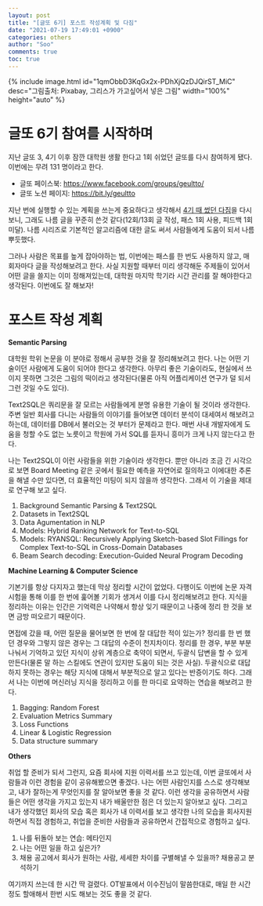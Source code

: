 ```yaml
---
layout: post
title: "[글또 6기] 포스트 작성계획 및 다짐"
date: "2021-07-19 17:49:01 +0900"
categories: others
author: "Soo"
comments: true
toc: true
---
```


{% include image.html id="1qmObbD3KqGx2x-PDhXjQzDJQirST_MiC" desc="그림출처: Pixabay, 그리스가 가고싶어서 넣은 그림" width="100%" height="auto" %}

# 글또 6기 참여를 시작하며

지난 글또 3, 4기 이후 잠깐 대학원 생활 한다고 1회 쉬었던 글또를 다시 참여하게 됐다. 이번에는 무려 131 명이라고 한다. 

- 글또 페이스북: https://www.facebook.com/groups/geultto/
- 글또 노션 페이지: https://bit.ly/geultto

지난 번에 실행할 수 있는 계획을 쓰는게 중요하다고 생각해서 [4기 때 썼던 다짐](https://simonjisu.github.io/others/2020/02/19/geultto4.html)을 다시 보니, 그래도 나름 글을 꾸준히 쓴것 같다(12회/13회 글 작성, 패스 1회 사용, 피드백 1회 미달). 나름 시리즈로 기본적인 알고리즘에 대한 글도 써서 사람들에게 도움이 되서 나름 뿌듯했다. 

그러나 사람은 목표를 높게 잡아야하는 법, 이번에는 패스를 한 번도 사용하지 않고, 매 회자마다 글을 작성해보려고 한다. 사실 지원할 때부터 미리 생각해둔 주제들이 있어서 어떤 글을 쓸지는 이미 정해져있는데, 대학원 마지막 학기라 시간 관리를 잘 해야한다고 생각된다. 이번에도 잘 해보자!

# 포스트 작성 계획

**Semantic Parsing**

대학원 학위 논문을 이 분야로 정해서 공부한 것을 잘 정리해보려고 한다. 나는 어떤 기술이던 사람에게 도움이 되어야 한다고 생각한다. 아무리 좋은 기술이라도, 현실에서 쓰이지 못하면 그것은 그림의 떡이라고 생각된다(물론 아직 어플리케이션 연구가 덜 되서 그런 것일 수도 있다). 

Text2SQL은 쿼리문을 잘 모르는 사람들에게 분명 유용한 기술이 될 것이라 생각한다. 주변 일반 회사를 다니는 사람들의 이야기를 들어보면 데이터 분석이 대세여서 해보려고 하는데, 데이터를 DB에서 불러오는 것 부터가 문제라고 한다. 매번 사내 개발자에게 도움을 청할 수도 없는 노릇이고 학원에 가서 SQL를 듣자니 흥미가 크게 나지 않는다고 한다. 

나는 Text2SQL이 이런 사람들을 위한 기술이라 생각한다. 뿐만 아니라 조금 긴 시각으로 보면 Board Meeting 같은 곳에서 필요한 예측을 자연어로 질의하고 이에대한 추론을 해낼 수만 있다면, 더 효율적인 미팅이 되지 않을까 생각한다. 그래서 이 기술을 제대로 연구해 보고 싶다.

1. Background Semantic Parsing & Text2SQL
2. Datasets in Text2SQL
3. Data Agumentation in NLP
4. Models: Hybrid Ranking Network for Text-to-SQL
5. Models: RYANSQL: Recursively Applying Sketch-based Slot Fillings for Complex Text-to-SQL in Cross-Domain Databases
6. Beam Search decoding: Execution-Guided Neural Program Decoding

**Machine Learning & Computer Science**

기본기를 항상 다지자고 했는데 막상 정리할 시간이 없었다. 다행이도 이번에 논문 자격시험을 통해 이를 한 번에 훑어볼 기회가 생겨서 이를 다시 정리해보려고 한다. 지식을 정리하는 이유는 인간은 기억력은 나약해서 항상 잊기 때문이고 나중에 정리 한 것을 보면 금방 떠오르기 때문이다. 

면접에 갔을 때, 어떤 질문을 물어보면 한 번에 잘 대답한 적이 있는가? 정리를 한 번 했던 경우와 그렇지 않은 경우는 그 대답의 수준이 천지차이다. 정리를 한 경우, 부분 부분 나눠서 기억하고 있던 지식이 상위 계층으로 축약이 되면서, 두괄식 답변을 할 수 있게 만든다(물론 말 하는 스킬에도 연관이 있지만 도움이 되는 것은 사실). 두괄식으로 대답하지 못하는 경우는 해당 지식에 대해서 부분적으로 알고 있다는 반증이기도 하다. 그래서 나는 이번에 머신러닝 지식을 정리하고 이를 한 마디로 요약하는 연습을 해보려고 한다.

1. Bagging: Random Forest
2. Evaluation Metrics Summary
3. Loss Functions
4. Linear & Logistic Regression
5. Data structure summary

**Others**

취업 할 준비가 되서 그런지, 요즘 회사에 지원 이력서를 쓰고 있는데, 이번 글또에서 사람들과 이런 경험을 같이 공유해봤으면 좋겠다. 나는 어떤 사람인지를 스스로 생각해보고, 내가 잘하는게 무엇인지를 잘 알아보면 좋을 것 같다. 이런 생각을 공유하면서 사람들은 어떤 생각을 가지고 있는지 내가 배울만한 점은 더 있는지 알아보고 싶다. 그리고 내가 생각했던 회사의 모습 혹은 회사가 내 이력서를 보고 생각한 나의 모습을 회사지원하면서 직접 경험하고, 취업을 준비한 사람들과 공유하면서 간접적으로 경험하고 싶다.

1. 나를 뒤돌아 보는 연습: 메타인지
2. 나는 어떤 일을 하고 싶은가? 
3. 채용 공고에서 회사가 원하는 사람, 세세한 차이를 구별해낼 수 있을까? 채용공고 분석하기

여기까지 쓰는데 한 시간 딱 걸렸다. OT발표에서 이수진님이 말씀한대로, 매일 한 시간 정도 할애해서 한번 시도 해보는 것도 좋을 것 같다.